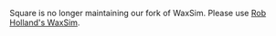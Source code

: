 Square is no longer maintaining our fork of WaxSim. Please use [Rob Holland's WaxSim](https://github.com/robholland/WaxSim).